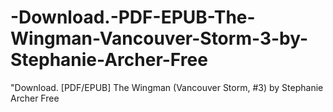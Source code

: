 # -Download.-PDF-EPUB-The-Wingman-Vancouver-Storm-3-by-Stephanie-Archer-Free
"Download. [PDF/EPUB] The Wingman (Vancouver Storm, #3) by Stephanie  Archer Free
